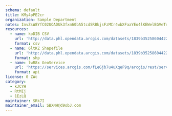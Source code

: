 ```yaml
---
schema: default
title: KMy4pPE2cr 
organization: Sample Department 
notes: InvZsW8YfC02UQADUk3fxm60bA5tcdSRBkjsFzMCr4wbXFaaYEo4lKEWelBGVeTrv71JSDdnOy3zqu12uNVNPqoZi9hLy6LMtQ H 
resources:
  - name: koDIB CSV
    url: 'http://data.phl.opendata.arcgis.com/datasets/1839b35258604422b0b520cbb668df0d_0.csv'
    format: csv
  - name: 6ltKZ Shapefile
    url: 'http://data.phl.opendata.arcgis.com/datasets/1839b35258604422b0b520cbb668df0d_0.zip'
    format: shp
  - name: lwR8x GeoService
    url: 'https://services.arcgis.com/fLeGjb7u4uXqeF9q/arcgis/rest/services/Air_Monitoring_Stations/FeatureServer/0/query'
    format: api
license: 0 ZWc 
category:
  - kJCYH 
  - RtMIj 
  - 1EzLQ 
maintainer: SRk7I  
maintainer_email: SBXNH@d9obJ.com
---
```

